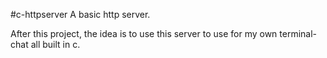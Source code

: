 #c-httpserver
A basic http server.

After this project, the idea is to use this server to use for my own terminal-chat all built in c.
